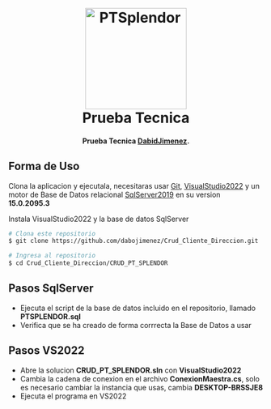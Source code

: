 
<h1 align="center">
  <br>
  <a href="#"><img src="https://th.bing.com/th/id/OIP.Un5QAXQoooSl7X6Ayed8ngHaGx?w=210&h=192&c=7&r=0&o=5&pid=1.7" alt="PTSplendor" width="200"></a>
  <br>
  Prueba Tecnica
  <br>
</h1>

<h4 align="center">Prueba Tecnica <a href="#">DabidJimenez</a>.</h4>

## Forma de Uso

Clona la aplicacion y ejecutala, necesitaras usar [Git](https://git-scm.com), [VisualStudio2022](https://visualstudio.microsoft.com/es/downloads/) y un motor de Base de Datos relacional [SqlServer2019](https://go.microsoft.com/fwlink/?linkid=866662) en su version **15.0.2095.3**

Instala VisualStudio2022 y la base de datos SqlServer
```bash
# Clona este repositorio
$ git clone https://github.com/dabojimenez/Crud_Cliente_Direccion.git

# Ingresa al repositorio
$ cd Crud_Cliente_Direccion/CRUD_PT_SPLENDOR

```
## Pasos SqlServer
- Ejecuta el script de la base de datos incluido en el repositorio, llamado **PTSPLENDOR.sql**
- Verifica que se ha creado de forma corrrecta la Base de Datos a usar

## Pasos VS2022
- Abre la solucion **CRUD_PT_SPLENDOR.sln** con **VisualStudio2022**
- Cambia la cadena de conexion en el archivo **ConexionMaestra.cs**, solo es necesario cambiar la instancia que usas, cambia **DESKTOP-BRSSJE8**
- Ejecuta el programa en VS2022
